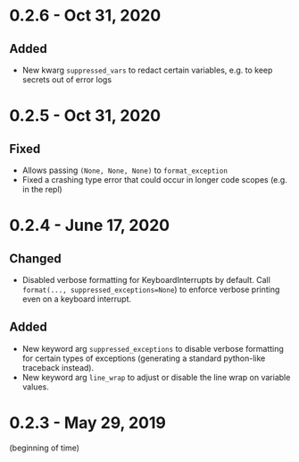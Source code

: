 # 0.2.6 - Oct 31, 2020

## Added
- New kwarg `suppressed_vars` to redact certain variables, e.g. to keep secrets out of error logs

# 0.2.5 - Oct 31, 2020

## Fixed
- Allows passing `(None, None, None)` to `format_exception`
- Fixed a crashing type error that could occur in longer code scopes (e.g. in the repl)

# 0.2.4 - June 17, 2020

## Changed
- Disabled verbose formatting for KeyboardInterrupts by default. Call `format(..., suppressed_exceptions=None`) to enforce verbose printing even on a keyboard interrupt.

## Added
- New keyword arg `suppressed_exceptions` to disable verbose formatting for certain types of exceptions (generating a standard python-like traceback instead).
- New keyword arg `line_wrap` to adjust or disable the line wrap on variable values.


# 0.2.3 - May 29, 2019

(beginning of time)